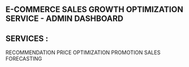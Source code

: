 ## E-COMMERCE SALES GROWTH OPTIMIZATION SERVICE - ADMIN DASHBOARD

## SERVICES : 

RECOMMENDATION
PRICE OPTIMIZATION
PROMOTION
SALES FORECASTING